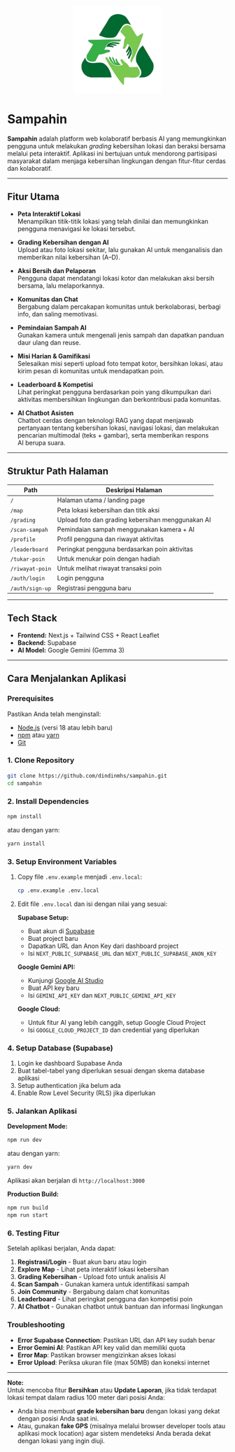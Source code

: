 <div align="center">
  <img src="public/logo.png" alt="Sampahin Logo" width="200" height="200">
</div>

# Sampahin

**Sampahin** adalah platform web kolaboratif berbasis AI yang memungkinkan pengguna untuk melakukan _grading_ kebersihan lokasi dan beraksi bersama melalui peta interaktif. Aplikasi ini bertujuan untuk mendorong partisipasi masyarakat dalam menjaga kebersihan lingkungan dengan fitur-fitur cerdas dan kolaboratif.

---

## Fitur Utama

- **Peta Interaktif Lokasi**  
  Menampilkan titik-titik lokasi yang telah dinilai dan memungkinkan pengguna menavigasi ke lokasi tersebut.

- **Grading Kebersihan dengan AI**  
  Upload atau foto lokasi sekitar, lalu gunakan AI untuk menganalisis dan memberikan nilai kebersihan (A–D).

- **Aksi Bersih dan Pelaporan**  
  Pengguna dapat mendatangi lokasi kotor dan melakukan aksi bersih bersama, lalu melaporkannya.

- **Komunitas dan Chat**  
  Bergabung dalam percakapan komunitas untuk berkolaborasi, berbagi info, dan saling memotivasi.

- **Pemindaian Sampah AI**  
  Gunakan kamera untuk mengenali jenis sampah dan dapatkan panduan daur ulang dan reuse.

- **Misi Harian & Gamifikasi**  
  Selesaikan misi seperti upload foto tempat kotor, bersihkan lokasi, atau kirim pesan di komunitas untuk mendapatkan poin.

- **Leaderboard & Kompetisi**  
  Lihat peringkat pengguna berdasarkan poin yang dikumpulkan dari aktivitas membersihkan lingkungan dan berkontribusi pada komunitas.

- **AI Chatbot Asisten**  
  Chatbot cerdas dengan teknologi RAG yang dapat menjawab pertanyaan tentang kebersihan lokasi, navigasi lokasi, dan melakukan pencarian multimodal (teks + gambar), serta memberikan respons AI berupa suara.

---

## Struktur Path Halaman

| Path            | Deskripsi Halaman                                 |
| --------------- | ------------------------------------------------- |
| `/`             | Halaman utama / landing page                      |
| `/map`          | Peta lokasi kebersihan dan titik aksi             |
| `/grading`      | Upload foto dan grading kebersihan menggunakan AI |
| `/scan-sampah`  | Pemindaian sampah menggunakan kamera + AI         |
| `/profile`      | Profil pengguna dan riwayat aktivitas             |
| `/leaderboard`  | Peringkat pengguna berdasarkan poin aktivitas     |
| `/tukar-poin`   | Untuk menukar poin dengan hadiah                  |
| `/riwayat-poin` | Untuk melihat riwayat transaksi poin              |
| `/auth/login`   | Login pengguna                                    |
| `/auth/sign-up` | Registrasi pengguna baru                          |

---

## Tech Stack

- **Frontend:** Next.js + Tailwind CSS + React Leaflet
- **Backend:** Supabase
- **AI Model:** Google Gemini (Gemma 3)

---

## Cara Menjalankan Aplikasi

### Prerequisites

Pastikan Anda telah menginstall:

- [Node.js](https://nodejs.org/) (versi 18 atau lebih baru)
- [npm](https://www.npmjs.com/) atau [yarn](https://yarnpkg.com/)
- [Git](https://git-scm.com/)

### 1. Clone Repository

```bash
git clone https://github.com/dindinmhs/sampahin.git
cd sampahin
```

### 2. Install Dependencies

```bash
npm install
```

atau dengan yarn:

```bash
yarn install
```

### 3. Setup Environment Variables

1. Copy file `.env.example` menjadi `.env.local`:

   ```bash
   cp .env.example .env.local
   ```

2. Edit file `.env.local` dan isi dengan nilai yang sesuai:

   **Supabase Setup:**

   - Buat akun di [Supabase](https://supabase.com/)
   - Buat project baru
   - Dapatkan URL dan Anon Key dari dashboard project
   - Isi `NEXT_PUBLIC_SUPABASE_URL` dan `NEXT_PUBLIC_SUPABASE_ANON_KEY`

   **Google Gemini API:**

   - Kunjungi [Google AI Studio](https://aistudio.google.com/apikey)
   - Buat API key baru
   - Isi `GEMINI_API_KEY` dan `NEXT_PUBLIC_GEMINI_API_KEY`

   **Google Cloud:**

   - Untuk fitur AI yang lebih canggih, setup Google Cloud Project
   - Isi `GOOGLE_CLOUD_PROJECT_ID` dan credential yang diperlukan

### 4. Setup Database (Supabase)

1. Login ke dashboard Supabase Anda
2. Buat tabel-tabel yang diperlukan sesuai dengan skema database aplikasi
3. Setup authentication jika belum ada
4. Enable Row Level Security (RLS) jika diperlukan

### 5. Jalankan Aplikasi

**Development Mode:**

```bash
npm run dev
```

atau dengan yarn:

```bash
yarn dev
```

Aplikasi akan berjalan di `http://localhost:3000`

**Production Build:**

```bash
npm run build
npm run start
```

### 6. Testing Fitur

Setelah aplikasi berjalan, Anda dapat:

1. **Registrasi/Login** - Buat akun baru atau login
2. **Explore Map** - Lihat peta interaktif lokasi kebersihan
3. **Grading Kebersihan** - Upload foto untuk analisis AI
4. **Scan Sampah** - Gunakan kamera untuk identifikasi sampah
5. **Join Community** - Bergabung dalam chat komunitas
6. **Leaderboard** - Lihat peringkat pengguna dan kompetisi poin
7. **AI Chatbot** - Gunakan chatbot untuk bantuan dan informasi lingkungan

### Troubleshooting

- **Error Supabase Connection**: Pastikan URL dan API key sudah benar
- **Error Gemini AI**: Pastikan API key valid dan memiliki quota
- **Error Map**: Pastikan browser mengizinkan akses lokasi
- **Error Upload**: Periksa ukuran file (max 50MB) dan koneksi internet

---

**Note:**  
Untuk mencoba fitur **Bersihkan** atau **Update Laporan**, jika tidak terdapat lokasi tempat dalam radius 100 meter dari posisi Anda:

- Anda bisa membuat **grade kebersihan baru** dengan lokasi yang dekat dengan posisi Anda saat ini.
- Atau, gunakan **fake GPS** (misalnya melalui browser developer tools atau aplikasi mock location) agar sistem mendeteksi Anda berada dekat dengan lokasi yang ingin diuji.
